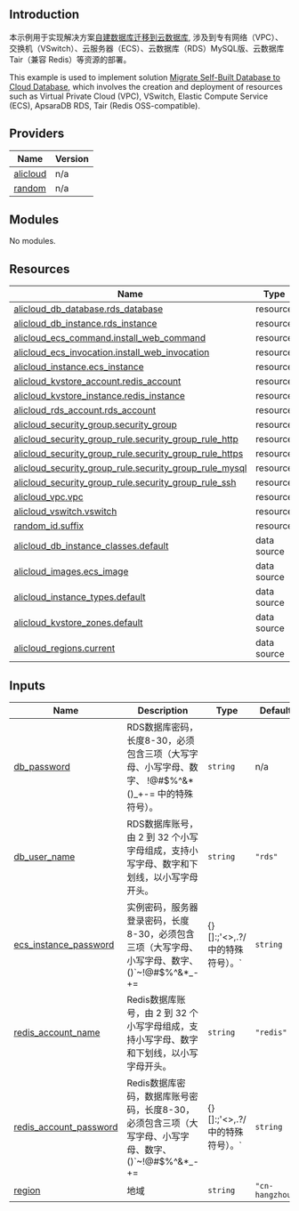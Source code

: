 ## Introduction
<!-- DOCS_DESCRIPTION_CN -->
本示例用于实现解决方案[自建数据库迁移到云数据库](https://www.aliyun.com/solution/tech-solution/redis-cache-speedup), 涉及到专有网络（VPC）、交换机（VSwitch）、云服务器（ECS）、云数据库（RDS）MySQL版、云数据库 Tair（兼容 Redis）等资源的部署。
<!-- DOCS_DESCRIPTION_CN -->

<!-- DOCS_DESCRIPTION_EN -->
This example is used to implement solution [Migrate Self-Built Database to Cloud Database](https://www.aliyun.com/solution/tech-solution/redis-cache-speedup), which involves the creation and deployment of resources such as Virtual Private Cloud (VPC), VSwitch, Elastic Compute Service (ECS), ApsaraDB RDS, Tair (Redis OSS-compatible).
<!-- DOCS_DESCRIPTION_EN -->

<!-- BEGIN_TF_DOCS -->
## Providers

| Name | Version |
|------|---------|
| <a name="provider_alicloud"></a> [alicloud](#provider\_alicloud) | n/a |
| <a name="provider_random"></a> [random](#provider\_random) | n/a |

## Modules

No modules.

## Resources

| Name | Type |
|------|------|
| [alicloud_db_database.rds_database](https://registry.terraform.io/providers/aliyun/alicloud/latest/docs/resources/db_database) | resource |
| [alicloud_db_instance.rds_instance](https://registry.terraform.io/providers/aliyun/alicloud/latest/docs/resources/db_instance) | resource |
| [alicloud_ecs_command.install_web_command](https://registry.terraform.io/providers/aliyun/alicloud/latest/docs/resources/ecs_command) | resource |
| [alicloud_ecs_invocation.install_web_invocation](https://registry.terraform.io/providers/aliyun/alicloud/latest/docs/resources/ecs_invocation) | resource |
| [alicloud_instance.ecs_instance](https://registry.terraform.io/providers/aliyun/alicloud/latest/docs/resources/instance) | resource |
| [alicloud_kvstore_account.redis_account](https://registry.terraform.io/providers/aliyun/alicloud/latest/docs/resources/kvstore_account) | resource |
| [alicloud_kvstore_instance.redis_instance](https://registry.terraform.io/providers/aliyun/alicloud/latest/docs/resources/kvstore_instance) | resource |
| [alicloud_rds_account.rds_account](https://registry.terraform.io/providers/aliyun/alicloud/latest/docs/resources/rds_account) | resource |
| [alicloud_security_group.security_group](https://registry.terraform.io/providers/aliyun/alicloud/latest/docs/resources/security_group) | resource |
| [alicloud_security_group_rule.security_group_rule_http](https://registry.terraform.io/providers/aliyun/alicloud/latest/docs/resources/security_group_rule) | resource |
| [alicloud_security_group_rule.security_group_rule_https](https://registry.terraform.io/providers/aliyun/alicloud/latest/docs/resources/security_group_rule) | resource |
| [alicloud_security_group_rule.security_group_rule_mysql](https://registry.terraform.io/providers/aliyun/alicloud/latest/docs/resources/security_group_rule) | resource |
| [alicloud_security_group_rule.security_group_rule_ssh](https://registry.terraform.io/providers/aliyun/alicloud/latest/docs/resources/security_group_rule) | resource |
| [alicloud_vpc.vpc](https://registry.terraform.io/providers/aliyun/alicloud/latest/docs/resources/vpc) | resource |
| [alicloud_vswitch.vswitch](https://registry.terraform.io/providers/aliyun/alicloud/latest/docs/resources/vswitch) | resource |
| [random_id.suffix](https://registry.terraform.io/providers/hashicorp/random/latest/docs/resources/id) | resource |
| [alicloud_db_instance_classes.default](https://registry.terraform.io/providers/aliyun/alicloud/latest/docs/data-sources/db_instance_classes) | data source |
| [alicloud_images.ecs_image](https://registry.terraform.io/providers/aliyun/alicloud/latest/docs/data-sources/images) | data source |
| [alicloud_instance_types.default](https://registry.terraform.io/providers/aliyun/alicloud/latest/docs/data-sources/instance_types) | data source |
| [alicloud_kvstore_zones.default](https://registry.terraform.io/providers/aliyun/alicloud/latest/docs/data-sources/kvstore_zones) | data source |
| [alicloud_regions.current](https://registry.terraform.io/providers/aliyun/alicloud/latest/docs/data-sources/regions) | data source |

## Inputs

| Name | Description | Type | Default | Required |
|------|-------------|------|---------|:--------:|
| <a name="input_db_password"></a> [db\_password](#input\_db\_password) | RDS数据库密码，长度8-30，必须包含三项（大写字母、小写字母、数字、 !@#$%^&*()\_+-= 中的特殊符号）。 | `string` | n/a | yes |
| <a name="input_db_user_name"></a> [db\_user\_name](#input\_db\_user\_name) | RDS数据库账号，由 2 到 32 个小写字母组成，支持小写字母、数字和下划线，以小写字母开头。 | `string` | `"rds"` | no |
| <a name="input_ecs_instance_password"></a> [ecs\_instance\_password](#input\_ecs\_instance\_password) | 实例密码，服务器登录密码，长度8-30，必须包含三项（大写字母、小写字母、数字、 ()`~!@#$%^&*_-+=|{}[]:;'<>,.?/ 中的特殊符号）。` | `string` | n/a | yes |
| <a name="input_redis_account_name"></a> [redis\_account\_name](#input\_redis\_account\_name) | Redis数据库账号，由 2 到 32 个小写字母组成，支持小写字母、数字和下划线，以小写字母开头。 | `string` | `"redis"` | no |
| <a name="input_redis_account_password"></a> [redis\_account\_password](#input\_redis\_account\_password) | Redis数据库密码，数据库账号密码，长度8-30，必须包含三项（大写字母、小写字母、数字、 ()`~!@#$%^&*_-+=|{}[]:;'<>,.?/ 中的特殊符号）。` | `string` | n/a | yes |
| <a name="input_region"></a> [region](#input\_region) | 地域 | `string` | `"cn-hangzhou"` | no |
<!-- END_TF_DOCS -->